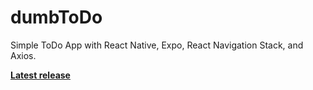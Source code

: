# dumbToDo

Simple ToDo App with React Native, Expo, React Navigation Stack, and Axios.

**[Latest release](https://github.com/rhdp25/dumbToDo/releases/latest)**
